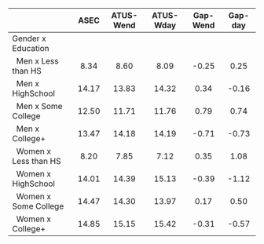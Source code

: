 
|                      |         ASEC |    ATUS-Wend |    ATUS-Wday |     Gap-Wend |      Gap-day |
| -------------------- | :----------: | :----------: | :----------: | :----------: | :----------: |
| Gender x Education   |              |              |              |              |              |
| &nbsp;&nbsp;Men x Less than HS |         8.34 |         8.60 |         8.09 |        -0.25 |         0.25 |
| &nbsp;&nbsp;Men x HighSchool |        14.17 |        13.83 |        14.32 |         0.34 |        -0.16 |
| &nbsp;&nbsp;Men x Some College |        12.50 |        11.71 |        11.76 |         0.79 |         0.74 |
| &nbsp;&nbsp;Men x College+ |        13.47 |        14.18 |        14.19 |        -0.71 |        -0.73 |
| &nbsp;&nbsp;Women x Less than HS |         8.20 |         7.85 |         7.12 |         0.35 |         1.08 |
| &nbsp;&nbsp;Women x HighSchool |        14.01 |        14.39 |        15.13 |        -0.39 |        -1.12 |
| &nbsp;&nbsp;Women x Some College |        14.47 |        14.30 |        13.97 |         0.17 |         0.50 |
| &nbsp;&nbsp;Women x College+ |        14.85 |        15.15 |        15.42 |        -0.31 |        -0.57 |

